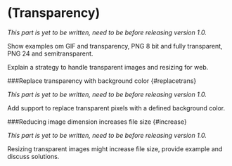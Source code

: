 (Transparency)
==============================

*This part is yet to be written, need to be before releasing version 1.0.*

Show examples om GIF and transparency, PNG 8 bit and fully transparent, PNG 24 and semitransparent.

Explain a strategy to handle transparent images and resizing for web.



###Replace transparency with background color {#replacetrans}

*This part is yet to be written, need to be before releasing version 1.0.*

Add support to replace transparent pixels with a defined background color.



###Reducing image dimension increases file size {#increase}

*This part is yet to be written, need to be before releasing version 1.0.*

Resizing transparent images might increase file size, provide example and discuss solutions.
